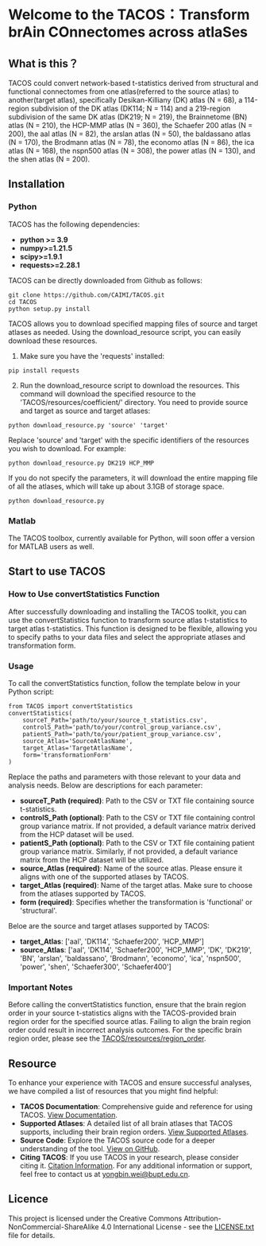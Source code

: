 # Welcome to the TACOS：Transform brAin COnnectomes across atlaSes
## What is this？
TACOS could convert network-based t-statistics derived from structural and functional connectomes from one atlas(referred to the source atlas) to another(target atlas), specifically Desikan-Killiany (DK) atlas (N = 68), a  114-region subdivision of the DK atlas (DK114; N = 114) and a 219-region subdivision of the same DK  atlas (DK219; N = 219), the Brainnetome (BN) atlas (N = 210), the HCP-MMP atlas (N = 360), the Schaefer 200 atlas (N = 200), the aal atlas (N = 82), the arslan atlas (N = 50), the baldassano atlas (N = 170), the Brodmann atlas (N = 78), the economo atlas (N = 86), the ica atlas (N = 168), the nspn500 atlas (N = 308), the power atlas (N = 130), and the shen atlas (N = 200). 
## Installation
### Python
TACOS has the following dependencies:

- **python >= 3.9**
- **numpy>=1.21.5**
- **scipy>=1.9.1**
- **requests>=2.28.1**

TACOS can be directly downloaded from Github as follows:
```
git clone https://github.com/CAIMI/TACOS.git
cd TACOS
python setup.py install
```
TACOS allows you to download specified mapping files of source and target atlases as needed. Using the download_resource script, you can easily download these resources.
1. Make sure you have the 'requests' installed:
```
pip install requests
```
2. Run the download_resource script to download the resources. This command will download the specified resource to the 'TACOS/resources/coefficient/' directory. You need to provide source and target as source and target atlases:
```
python download_resource.py 'source' 'target'
```
Replace 'source' and 'target' with the specific identifiers of the resources you wish to download. For example:
```
python download_resource.py DK219 HCP_MMP
```
If you do not specify the parameters, it will download the entire mapping file of all the atlases, which will take up about 3.1GB of storage space.
```
python download_resource.py
```
### Matlab
The TACOS toolbox, currently available for Python, will soon offer a version for MATLAB users as well.
## Start to use TACOS
### How to Use convertStatistics Function
After successfully downloading and installing the TACOS toolkit, you can use the convertStatistics function to transform source atlas t-statistics to target atlas t-statistics. This function is designed to be flexible, allowing you to specify paths to your data files and select the appropriate atlases and transformation form.
### Usage
To call the convertStatistics function, follow the template below in your Python script:
```
from TACOS import convertStatistics
convertStatistics(
    sourceT_Path='path/to/your/source_t_statistics.csv',
    controlS_Path='path/to/your/control_group_variance.csv',
    patientS_Path='path/to/your/patient_group_variance.csv',
    source_Atlas='SourceAtlasName',
    target_Atlas='TargetAtlasName',
    form='transformationForm'
)
```
Replace the paths and parameters with those relevant to your data and analysis needs. Below are descriptions for each parameter:
- **sourceT_Path (required)**: Path to the CSV or TXT file containing source t-statistics.
- **controlS_Path (optional)**: Path to the CSV or TXT file containing control group variance matrix. If not provided, a default variance matrix derived from the HCP dataset will be used.
- **patientS_Path (optional)**: Path to the CSV or TXT file containing patient group variance matrix. Similarly, if not provided, a default variance matrix from the HCP dataset will be utilized.
- **source_Atlas (required)**: Name of the source atlas. Please ensure it aligns with one of the supported atlases by TACOS.
- **target_Atlas (required)**: Name of the target atlas. Make sure to choose from the atlases supported by TACOS.
- **form (required)**: Specifies whether the transformation is 'functional' or 'structural'.

Beloe are the source and target atlases supported by TACOS:
- **target_Atlas**: ['aal', 'DK114', 'Schaefer200', 'HCP_MMP']
- **source_Atlas**: ['aal', 'DK114', 'Schaefer200', 'HCP_MMP', 'DK',  'DK219', 'BN', 'arslan', 'baldassano', 'Brodmann', 'economo', 'ica', 'nspn500', 'power', 'shen', 'Schaefer300', 'Schaefer400']
### Important Notes
Before calling the convertStatistics function, ensure that the brain region order in your source t-statistics aligns with the TACOS-provided brain region order for the specified source atlas. Failing to align the brain region order could result in incorrect analysis outcomes. For the specific brain region order, please see the [TACOS/resources/region_order](resources/region_order).
## Resource
To enhance your experience with TACOS and ensure successful analyses, we have compiled a list of resources that you might find helpful:
- **TACOS Documentation**: Comprehensive guide and reference for using TACOS. [View Documentation](README.md).
- **Supported Atlases**: A detailed list of all brain atlases that TACOS supports, including their brain region orders. [View Supported Atlases](resources/region_order).
- **Source Code**: Explore the TACOS source code for a deeper understanding of the tool. [View on GitHub](code).
- **Citing TACOS**: If you use TACOS in your research, please consider citing it. [Citation Information](#).
For any additional information or support, feel free to contact us at [yongbin.wei@bupt.edu.cn](yongbin.wei@bupt.edu.cn).
## Licence
This project is licensed under the Creative Commons Attribution-NonCommercial-ShareAlike 4.0 International License - see the [LICENSE.txt](LICENSE.txt) file for details.